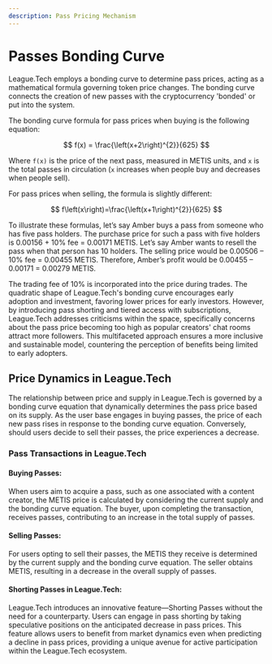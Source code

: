 ```yaml
---
description: Pass Pricing Mechanism
---
```


# Passes Bonding Curve

League.Tech employs a bonding curve to determine pass prices, acting as a mathematical formula governing token price changes. The bonding curve connects the creation of new passes with the cryptocurrency 'bonded' or put into the system.&#x20;

The bonding curve formula for pass prices when buying is the following equation:

$$
f(x) = \frac{\left(x+2\right)^{2}}{625}
$$

Where `f(x)` is the price of the next pass, measured in METIS units, and `x` is the total passes in circulation (`x` increases when people buy and decreases when people sell).&#x20;

For pass prices when selling, the formula is slightly different:

$$
f\left(x\right)=\frac{\left(x+1\right)^{2}}{625}
$$

To illustrate these formulas, let’s say Amber buys a pass from someone who has five pass holders. The purchase price for such a pass with five holders is 0.00156 + 10% fee = 0.00171 METIS. Let’s say Amber wants to resell the pass when that person has 10 holders. The selling price would be 0.00506 – 10% fee = 0.00455 METIS. Therefore, Amber’s profit would be 0.00455 – 0.00171 = 0.00279 METIS.

The trading fee of 10% is incorporated into the price during trades. The quadratic shape of League.Tech's bonding curve encourages early adoption and investment, favoring lower prices for early investors. However, by introducing pass shorting and tiered access with subscriptions, League.Tech addresses criticisms within the space, specifically concerns about the pass price becoming too high as popular creators' chat rooms attract more followers. This multifaceted approach ensures a more inclusive and sustainable model, countering the perception of benefits being limited to early adopters.

## Price Dynamics in League.Tech

The relationship between price and supply in League.Tech is governed by a bonding curve equation that dynamically determines the pass price based on its supply. As the user base engages in buying passes, the price of each new pass rises in response to the bonding curve equation. Conversely, should users decide to sell their passes, the price experiences a decrease.

### Pass Transactions in League.Tech

#### Buying Passes:

When users aim to acquire a pass, such as one associated with a content creator, the METIS price is calculated by considering the current supply and the bonding curve equation. The buyer, upon completing the transaction, receives passes, contributing to an increase in the total supply of passes.

#### Selling Passes:

For users opting to sell their passes, the METIS they receive is determined by the current supply and the bonding curve equation. The seller obtains METIS, resulting in a decrease in the overall supply of passes.

#### Shorting Passes in League.Tech:

League.Tech introduces an innovative feature—Shorting Passes without the need for a counterparty. Users can engage in pass shorting by taking speculative positions on the anticipated decrease in pass prices. This feature allows users to benefit from market dynamics even when predicting a decline in pass prices, providing a unique avenue for active participation within the League.Tech ecosystem.
